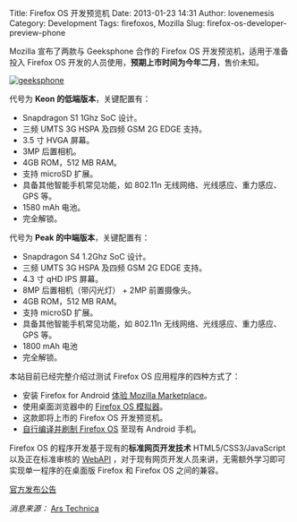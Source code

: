 Title: Firefox OS 开发预览机
Date: 2013-01-23 14:31
Author: lovenemesis
Category: Development
Tags: firefoxos, Mozilla
Slug: firefox-os-developer-preview-phone

Mozilla 宣布了两款与 Geeksphone 合作的 Firefox OS
开发预览机，适用于准备投入 Firefox OS
开发的人员使用，**预期上市时间为今年二月**，售价未知。

[![](http://lt-file.b0.upaiyun.com/files/2013/01/geeksphone.jpg "geeksphone")](http://lt-file.b0.upaiyun.com/files/2013/01/geeksphone.jpg)

代号为 **Keon 的低端版本**，关键配置有：

-   Snapdragon S1 1Ghz SoC 设计。
-   三频 UMTS 3G HSPA 及四频 GSM 2G EDGE 支持。
-   3.5 寸 HVGA 屏幕。
-   3MP 后置相机。
-   4GB ROM，512 MB RAM。
-   支持 microSD 扩展。
-   具备其他智能手机常见功能，如 802.11n
    无线网络、光线感应、重力感应、GPS 等。
-   1580 mAh 电池。
-   完全解锁。

代号为 **Peak 的中端版本**，关键配置有：

-   Snapdragon S4 1.2Ghz SoC 设计。
-   三频 UMTS 3G HSPA 及四频 GSM 2G EDGE 支持。
-   4.3 寸 qHD IPS 屏幕。
-   8MP 后置相机（带闪光灯） + 2MP 前置摄像头。
-   4GB ROM，512 MB RAM。
-   支持 microSD 扩展。
-   具备其他智能手机常见功能，如 802.11n
    无线网络、光线感应、重力感应、GPS 等。
-   1800 mAh 电池
-   完全解锁。

本站目前已经完整介绍过测试 Firefox OS 应用程序的四种方式了：

-   安装 Firefox for Android [体验 Mozilla
    Marketplace](http://linuxtoy.org/archives/firefox-marketplace-for-android-preview.html)。
-   使用桌面浏览器中的 [Firefox OS
    模拟器](http://linuxtoy.org/archives/firefox-os-simulator.html)。
-   这款即将上市的 Firefox OS 开发预览机。
-   [自行编译并刷制 Firefox
    OS](http://linuxtoy.org/archives/firefox-os-developement-screencasts.html)
    至现有 Android 手机。

Firefox OS 的程序开发基于现有的**标准网页开发技术**
HTML5/CSS3/JavaScript 以及正在标准审核的
[WebAPI](http://linuxtoy.org/archives/mozilla-webapi.html)
，对于现有网页开发人员来讲，无需额外学习即可实现单一程序的在桌面版
Firefox 和 Firefox OS 之间的兼容。

[官方发布公告](https://hacks.mozilla.org/2013/01/announcing-the-firefox-os-developer-preview-phone/)

*消息来源：* [Ars
Technica](http://arstechnica.com/gadgets/2013/01/firefox-os-gets-dedicated-developer-hardware/)
